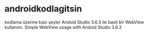 # androidkodlagitsin
kodlama üzerine bazı şeyler
Andoid Studio 3.6.3 ile basit bir WebView kullanımı.
Simple WebView usage with Andoid Studio 3.6.3
